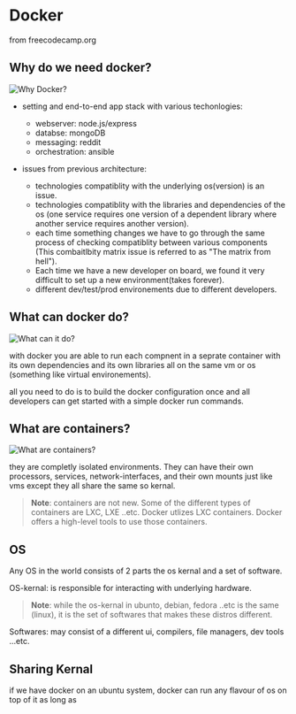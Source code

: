 # Docker 

from freecodecamp.org

## Why do we need docker?

![Why Docker?](https://imgur.com/GFvPtOn.png)

- setting and end-to-end app stack with various techonlogies:
    + webserver: node.js/express
    + databse: mongoDB
    + messaging: reddit
    + orchestration: ansible

- issues from previous architecture:
    + technologies compatiblity with the underlying os(version) is an issue.
    + technologies compatiblity with the libraries and dependencies of the os (one service requires one version of a dependent library where another service requires another version).
    + each time something changes we have to go through the same process of checking compatiblity between various components (This combaitlbity matrix issue is referred to as "The matrix from hell").
    + Each time we have a new developer on board, we found it very difficult to set up a new environment(takes forever).
    + different dev/test/prod environements due to different developers.

## What can docker do?

![What can it do?](https://imgur.com/mEiSLGH.png)

with docker you are able to run each compnent in a seprate container with its own dependencies and its own libraries all on the same vm or os (something like virtual environements).

all you need to do is to build the docker configuration once and all developers can get started with a simple docker run commands.

## What are containers?

![What are containers?](https://imgur.com/AtOTMik.png)

they are completly isolated environments. They can have their own processors, services, network-interfaces, and their own mounts just like vms except they all share the same so kernal.

> **Note**: containers are not new. Some of the different types of containers are LXC, LXE ..etc. Docker utlizes LXC containers. Docker offers a high-level tools to use those containers.

## OS

Any OS in the world consists of 2 parts the os kernal and a set of software.

OS-kernal: is responsible for interacting with underlying hardware.

> **Note**: while the os-kernal in ubunto, debian, fedora ..etc is the same (linux), it is the set of softwares that makes these distros different.

Softwares: may consist of a different ui, compilers, file managers, dev tools ...etc.

## Sharing Kernal

if we have docker on an ubuntu system, docker can run any flavour of os on top of it as long as 